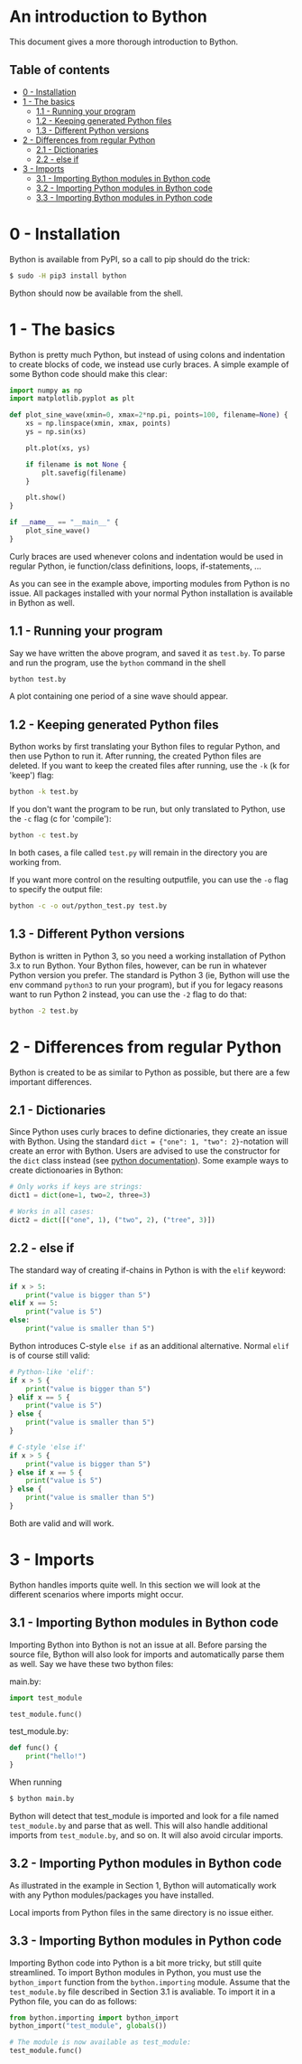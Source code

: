 # An introduction to Bython
This document gives a more thorough introduction to Bython.

## Table of contents

  * [0 - Installation](#0---installation)
  * [1 - The basics](#1---the-basics)
    * [1.1 - Running your program](#11---running-your-program)
    * [1.2 - Keeping generated Python files](#12---keeping-generated-python-files)
    * [1.3 - Different Python versions](#13---different-python-versions)
  * [2 - Differences from regular Python](#2---differences-from-regular-python)
    * [2.1 - Dictionaries](#21---dictionaries)
    * [2.2 - else if](#22---else-if)
  * [3 - Imports](#3---imports)
    * [3.1 - Importing Bython modules in Bython code](#31---importing-bython-modules-in-bython-code)
    * [3.2 - Importing Python modules in Bython code](#32---importing-python-modules-in-bython-code)
    * [3.3 - Importing Bython modules in Python code](#33---importing-bython-modules-in-python-code)

# 0 - Installation
Bython is available from PyPI, so a call to pip should do the trick:

``` bash
$ sudo -H pip3 install bython
```

Bython should now be available from the shell.

# 1 - The basics
Bython is pretty much Python, but instead of using colons and indentation to create blocks of code, we instead use curly braces. A simple example of some Bython code should make this clear:

``` python
import numpy as np
import matplotlib.pyplot as plt

def plot_sine_wave(xmin=0, xmax=2*np.pi, points=100, filename=None) {
    xs = np.linspace(xmin, xmax, points)
    ys = np.sin(xs)

    plt.plot(xs, ys)

    if filename is not None {
        plt.savefig(filename)
    }

    plt.show()
}

if __name__ == "__main__" {
    plot_sine_wave()
}
```

Curly braces are used whenever colons and indentation would be used in regular Python, ie function/class definitions, loops, if-statements, ...

As you can see in the example above, importing modules from Python is no issue. All packages installed with your normal Python installation is available in Bython as well. 


## 1.1 - Running your program
Say we have written the above program, and saved it as `test.by`. To parse and run the program, use the `bython` command in the shell
``` bash
bython test.by
```
A plot containing one period of a sine wave should appear.


## 1.2 - Keeping generated Python files
Bython works by first translating your Bython files to regular Python, and then use Python to run it. After running, the created Python files are deleted. If you want to keep the created files after running, use the `-k` (k for 'keep') flag:
``` bash
bython -k test.by
```
If you don't want the program to be run, but only translated to Python, use the `-c` flag (c for 'compile'):
``` bash
bython -c test.by
```
In both cases, a file called `test.py` will remain in the directory you are working from.

If you want more control on the resulting outputfile, you can use the `-o` flag to specify the output file:
``` bash
bython -c -o out/python_test.py test.by
```


## 1.3 - Different Python versions
Bython is written in Python 3, so you need a working installation of Python 3.x to run Bython. Your Bython files, however, can be run in whatever Python version you prefer. The standard is Python 3 (ie, Bython will use the env command `python3` to run your program), but if you for legacy reasons want to run Python 2 instead, you can use the `-2` flag to do that:
``` bash
bython -2 test.by
```

# 2 - Differences from regular Python
Bython is created to be as similar to Python as possible, but there are a few important differences.

## 2.1 - Dictionaries
Since Python uses curly braces to define dictionaries, they create an issue with Bython. Using the standard `dict = {"one": 1, "two": 2}`-notation will create an error with Bython. Users are advised to use the constructor for the `dict` class instead (see [python documentation](https://docs.python.org/3/library/stdtypes.html#dict)). Some example ways to create dictionoaries in Bython:
``` python
# Only works if keys are strings:
dict1 = dict(one=1, two=2, three=3)

# Works in all cases:
dict2 = dict([("one", 1), ("two", 2), ("tree", 3)]) 
```

## 2.2 - else if
The standard way of creating if-chains in Python is with the `elif` keyword:

``` python
if x > 5:
    print("value is bigger than 5")
elif x == 5:
    print("value is 5")
else:
    print("value is smaller than 5")
```

Bython introduces C-style `else if` as an additional alternative. Normal `elif` is of course still valid:
``` python
# Python-like 'elif':
if x > 5 {
    print("value is bigger than 5")
} elif x == 5 {
    print("value is 5")
} else {
    print("value is smaller than 5")
}

# C-style 'else if'
if x > 5 {
    print("value is bigger than 5")
} else if x == 5 {
    print("value is 5")
} else {
    print("value is smaller than 5")
}
```

Both are valid and will work.


# 3 - Imports
Bython handles imports quite well. In this section we will look at the different scenarios where imports might occur.

## 3.1 - Importing Bython modules in Bython code
Importing Bython into Bython is not an issue at all. Before parsing the source file, Bython will also look for imports and automatically parse them as well. Say we have these two bython files:

main.by:
``` python
import test_module

test_module.func()
```

test_module.by:
``` python
def func() {
    print("hello!")
}
```

When running
``` bash
$ bython main.by
```

Bython will detect that test_module is imported and look for a file named `test_module.by` and parse that as well. This will also handle additional imports from `test_module.by`, and so on. It will also avoid circular imports.

## 3.2 - Importing Python modules in Bython code
As illustrated in the example in Section 1, Bython will automatically work with any Python modules/packages you have installed.

Local imports from Python files in the same directory is no issue either.


## 3.3 - Importing Bython modules in Python code
Importing Bython code into Python is a bit more tricky, but still quite streamlined. To import Bython modules in Python, you must use the `bython_import` function from the `bython.importing` module. Assume that the `test_module.by` file described in Section 3.1 is avaliable. To import it in a Python file, you can do as follows:
```python
from bython.importing import bython_import
bython_import("test_module", globals())

# The module is now available as test_module:
test_module.func()
```